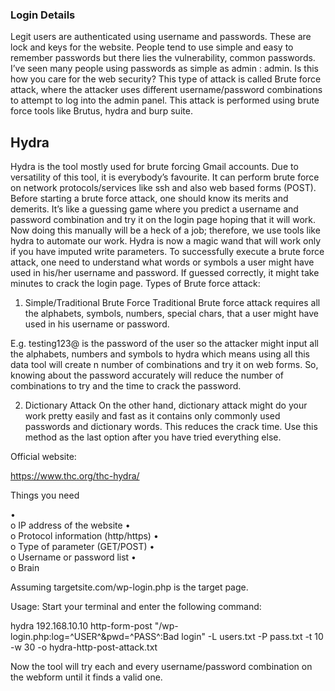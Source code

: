 ### Login Details
Legit users are authenticated using username and passwords. These are lock and keys for the website. People tend to use simple and easy to remember passwords but there lies the vulnerability, common passwords. I’ve seen many people using passwords as simple as admin : admin. Is this how you care for the web security? This type of attack is called Brute force attack, where the attacker uses different username/password combinations to attempt to log into the admin panel. This attack is performed using brute force tools like Brutus, hydra and burp suite.  
## Hydra   

Hydra is the tool mostly used for brute forcing Gmail accounts. Due to versatility of this tool, it is everybody’s favourite. It can perform brute force on network protocols/services like ssh and also web based forms (POST). Before starting a brute force attack, one should know its merits and demerits. It’s like a guessing game where you predict a username and password combination and try it on the login page hoping that it will work. Now doing this manually will be a heck of a job; therefore, we use tools like hydra to automate our work. Hydra is now a magic wand that will work only if you have imputed write parameters. To successfully execute a brute force attack, one need to understand what words or symbols a user might have used in his/her username and password. If guessed correctly, it might take minutes to crack the login page.
Types of Brute force attack:

1) Simple/Traditional Brute Force
Traditional Brute force attack requires all the alphabets, symbols, numbers, special chars, that a user might have used in his username or password.

E.g.
 testing123@ is the password of the user so the attacker might input all the alphabets, numbers and symbols to hydra which means using all this data tool will create n number of combinations and try it on web forms. So, knowing about the password accurately will reduce the number of combinations to try and the time to crack the password.

2) Dictionary Attack
On the other hand, dictionary attack might do your work pretty easily and fast as it contains only commonly used passwords and dictionary words. This reduces the crack time. Use this method  as the last option after you have tried everything else.

Official website:

https://www.thc.org/thc-hydra/

Things you need

•	
o	IP address of the website
•	
o	Protocol information (http/https)
•	
o	Type of parameter (GET/POST)
•	
o	Username or password list
•	
o	Brain

Assuming targetsite.com/wp-login.php is the target page.

Usage:
Start your terminal and enter the following command:

hydra 192.168.10.10 http-form-post "/wp-login.php:log=^USER^&pwd=^PASS^:Bad login" -L users.txt -P pass.txt -t 10 -w 30 -o hydra-http-post-attack.txt 

Now the tool will try each and every username/password combination on the webform until it finds a valid one.  
